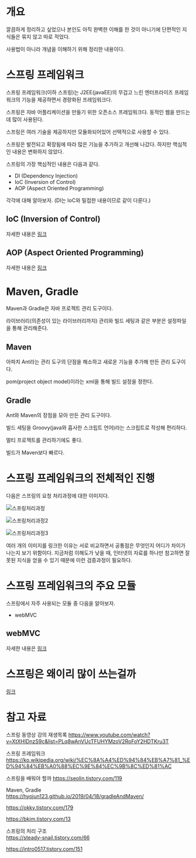 # 개요
깔끔하게 정리하고 싶었으나 본인도 아직 완벽한 이해를 한 것이 아니기에 단편적인 지식들은 묶지 않고 따로 적었다.

사용법이 아니라 개념을 이해하기 위해 정리한 내용이다.

# 스프링 프레임워크
스프링 프레임워크(이하 스프링)는 J2EE(javaEE)의 무겁고 느린 엔터프라이즈 프레임워크의 기능을 제공하면서 경량화된 프레임워크다.

스프링은 자바 어플리케이션을 만들기 위한 오픈소스 프레임워크다. 동적인 웹을 만드는데 많이 사용된다.

스프링은 여러 기술을 제공하지만 모듈화되어있어 선택적으로 사용할 수 있다.

스프링은 발전되고 확장됨에 따라 많은 기능을 추가하고 개선해 나갔다. 하지만 핵심적인 내용은 변화하지 않았다.

스프링의 가장 핵심적인 내용은 다음과 같다.
- DI (Dependency Injection)
- IoC (Inversion of Control)
- AOP (Aspect Oriented Programming)

각각에 대해 알아보자. (DI는 IoC와 밀접한 내용이므로 같이 다룬다.)

## IoC (Inversion of Control)
자세한 내용은 [링크](./IoC.md)

## AOP (Aspect Oriented Programming)
자세한 내용은 [링크](./AOP.md)

# Maven, Gradle
Maven과 Gradle은 자바 프로젝트 관리 도구이다.

라이브러리(의존성이 있는 라이브러리까지) 관리와 빌드 세팅과 같은 부분은 설정파일을 통해 관리해준다.

## Maven
아파치 Ant라는 관리 도구의 단점을 해소하고 새로운 기능을 추가해 만든 관리 도구이다.

pom(project object model)이라는 xml을 통해 빌드 설정을 정한다.

## Gradle
Ant와 Maven의 장점을 모아 만든 관리 도구이다.

빌드 세팅을 Groovy(java와 흡사한 스크립트 언어)라는 스크립트로 작성해 편리하다.

멀티 프로젝트를 관리하기에도 좋다.

빌드가 Maven보다 빠르다.

# 스프링 프레임워크의 전체적인 진행
다음은 스프링의 요청 처리과정에 대한 이미지다.

![스프링처리과정](https://t1.daumcdn.net/cfile/tistory/996CA6455B90B6CC4E)

![스프링처리과정2](https://img1.daumcdn.net/thumb/R1280x0/?scode=mtistory2&fname=https%3A%2F%2Ft1.daumcdn.net%2Fcfile%2Ftistory%2F9918FD385B5F3BA634)

![스프링처리과정3](https://media.vlpt.us/images/dnjscksdn98/post/9be17568-4801-44fb-af85-7f81f6ef6c55/spring_mvc_flow.png)

여러 개의 이미지를 링크한 이유는 서로 비교하면서 공통점은 무엇인지 어디가 차이가 나는지 보기 위함이다. 지금처럼 이해도가 낮을 때, 인터넷의 자료를 하나만 참고하면 잘못된 지식을 얻을 수 있기 때문에 이런 검증과정이 필요하다.

# 스프링 프레임워크의 주요 모듈
스프링에서 자주 사용되는 모듈 중 다음을 알아보자.
- webMVC

## webMVC
자세한 내용은 [링크](./MVC.md)

# 스프링은 왜이리 많이 쓰는걸까
[링크](https://seolin.tistory.com/119)

# 참고 자료
스프링 동영상 강의 재생목록
https://www.youtube.com/watch?v=XtXHIDnzS9c&list=PLq8wAnVUcTFUHYMzoV2RoFoY2HDTKru3T

스프링 프레임워크
https://ko.wikipedia.org/wiki/%EC%8A%A4%ED%94%84%EB%A7%81_%ED%94%84%EB%A0%88%EC%9E%84%EC%9B%8C%ED%81%AC

스프링을 배워야 할까
https://seolin.tistory.com/119

Maven, Gradle<br>
https://hyojun123.github.io/2019/04/18/gradleAndMaven/

https://okky.tistory.com/179

https://bkim.tistory.com/13

스프링의 처리 구조<br>
https://steady-snail.tistory.com/66

https://intro0517.tistory.com/151